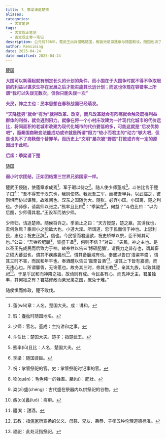 ```yaml
---
title: 7、季梁谏追楚师
aliases: 
categories:
  - 古文笔记
tags:
  - 古文观止笔记
  - 古文观止卷一笔记
description: 公元前706年，楚武王出兵侵略随国，假装派使臣薳章与随国和谈，随国也派了权臣少师去议和。楚国大臣斗伯比建议楚武王故意懈怠军容，以麻痹少师。少师回国后，告诉随侯楚国军容不整。随侯便想攻打楚军，这时大臣季梁及时制止，他劝随侯不要轻举妄动，又阐述“民为神主，先民后神”的道理。随侯最终听取了季梁的意见。
author: Rensiming
date: 2025-04-24
date modified: 2025-04-24
---
```


[楚国](../0.先秦诸国资料/楚国.md)

<span style="color: #843fa1;">**大国可以耗得起就有制定长久的计划的条件，而小国在于大国争时就不得不争取眼前的利益以谋求生存在发展之后才能实施其长远计划；而这也体现在容错率上所谓“我可以失误无数次，但你只能失误一次”**</span>

<span style="color: #843fa1;">**夫民，神之主也：民本思想在春秋战国已经萌发。**</span>

<span style="color: #843fa1;">**“天降猛男”就会“有为”就得改革、改变，而凡改革就会有阵痛就会触及既得利益群体的利益，就会遇到阻力。就像在将一个小村庄改建为一片现代化城市的代价远比，将同面积的老城市改建为现代化城市的代价要低的多，可能这就是“后发优势吧”，而秦国商鞅变法能成功或许就是所谓“阻力”较小而君主的“动力”够大吧，但是也免不了商鞅做个替罪羊。而历史上“文明”屡次被“野蛮”打败或许有一定的原因出于此吧。**</span>

<span style="color: #843fa1;">**后续：季梁请下楚**</span>

[随国](../0.先秦诸国资料/随国.md)

<span style="color: #843fa1;">**弱小时求团结，正如团结第三世界兄弟国家一样。**</span>

楚武王侵随，使薳章求成焉[^1]，军于瑕以待之[^2]。随人使少师董成[^3]。斗伯比言于楚子曰[^4]：“吾不得志于汉东也，我则使然。我张吾三军，而被吾甲兵，以武临之，彼则惧而协以谋我，故难间也。汉东之国随为大。随张，必弃小国。小国离，楚之利也。少师侈，请羸师以张之。”熊率且比曰[^5]：“季梁在[^6]，何益？”斗伯比曰：“以为后图，少师得其君。”王毁军而纳少师。

少师归，请追楚师。随侯将许之。季梁止之曰：“天方授楚，楚之羸，其诱我也，君何急焉？臣闻小之能敌大也，小道大淫。所谓道，忠于民而信于神也。上思利民，忠也；祝史正辞[^7]，信也。今民馁而君逞欲，祝史矫举以祭，臣不知其可也。”公曰：“吾牲牷肥腯[^8]，粢盛丰备[^9]，何则不信？”对曰：“夫民，神之主也。是以圣王先成民而后致力于神。故奉牲以告曰‘博硕肥腯’，谓民力之普存也，谓其畜之硕大蕃滋也，谓其不疾瘯蠡也[^10]，谓其备腯咸有也。奉盛以告曰‘洁粢丰盛’，谓其三时不害，而民和年丰也。奉酒醴以告曰‘嘉栗旨酒’[^11]，谓其上下皆有嘉德，而无违心也。所谓馨香，无谗慝也。故务其三时，修其五教[^12]，亲其九族，以致其禋祀[^13]。于是乎民和而神降之福，故动则有成。今民各有心，而鬼神乏主，君虽独丰，其何福之有？君姑修政而亲兄弟之国，庶免于难。”

随侯惧而修政，楚不敢伐。

[^1]:薳(wěi)章：人名，楚国大夫。成：讲和。

[^2]:瑕：[春秋](https://chunqiu.5000yan.com/)时随国地名。

[^3]:少师：官名。董成：主持讲和之事。

[^4]:斗伯比：楚国大夫。楚子：指楚武王。

[^5]:熊率(lǜ)且比：人名，楚国大夫。

[^6]:季梁：随国贤臣。

[^7]:祝：掌管祭祀的官。史：掌管祭祀时记事的官。

[^8]:牷(quán)：毛色纯一的牲畜。腯(tú)：肥壮。

[^9]:粢(zī)盛(chénɡ)：古代盛在祭器内以供祭祀的谷物。

[^10]:瘯(cù)蠡(luó)：疥癣。

[^11]:醴(lǐ)：甜酒。

[^12]:五教：指[儒家](https://ruxue.5000yan.com/)所宣扬的父义、母慈、兄友、弟恭、子孝五种伦理道德标准。

[^13]:禋祀：此处泛指祭祀。